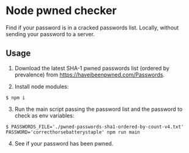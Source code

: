 # Node pwned checker
Find if your password is in a cracked passwords list. Locally, without sending your password to a server.

## Usage
1. Download the latest SHA-1 pwned passwords list (ordered by prevalence) from https://haveibeenpwned.com/Passwords.

2. Install node modules:
```shell
$ npm i
```

3. Run the main script passing the password list and the password to check as env variables:
```shell
$ PASSWORDS_FILE='./pwned-passwords-sha1-ordered-by-count-v4.txt' PASSWORD='correcthorsebatterystaple' npm run main
```

4. See if your password has been pwned.

